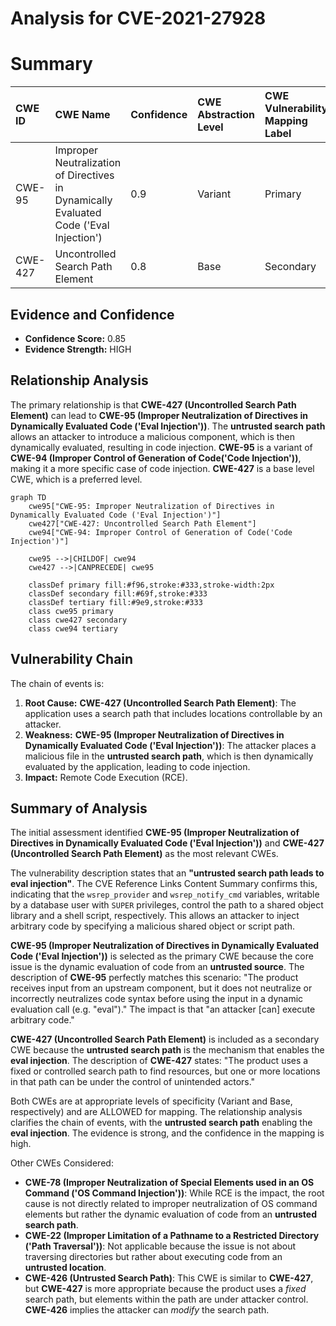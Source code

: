 # Analysis for CVE-2021-27928

# Summary
| CWE ID  | CWE Name                                                                                      | Confidence | CWE Abstraction Level | CWE Vulnerability Mapping Label | CWE-Vulnerability Mapping Notes |
| :-------- | :--------------------------------------------------------------------------------------------- | :---------- | :--------------------- | :------------------------------ | :-------------------------------- |
| CWE-95    | Improper Neutralization of Directives in Dynamically Evaluated Code ('Eval Injection')         | 0.9         | Variant                | Primary                         | Allowed                            |
| CWE-427   | Uncontrolled Search Path Element                                                              | 0.8         | Base                   | Secondary                       | Allowed                            |

## Evidence and Confidence

*   **Confidence Score:** 0.85
*   **Evidence Strength:** HIGH

## Relationship Analysis

The primary relationship is that **CWE-427 (Uncontrolled Search Path Element)** can lead to **CWE-95 (Improper Neutralization of Directives in Dynamically Evaluated Code ('Eval Injection'))**. The **untrusted search path** allows an attacker to introduce a malicious component, which is then dynamically evaluated, resulting in code injection. **CWE-95** is a variant of **CWE-94 (Improper Control of Generation of Code('Code Injection'))**, making it a more specific case of code injection. **CWE-427** is a base level CWE, which is a preferred level.

```mermaid
graph TD
    cwe95["CWE-95: Improper Neutralization of Directives in Dynamically Evaluated Code ('Eval Injection')"]
    cwe427["CWE-427: Uncontrolled Search Path Element"]
    cwe94["CWE-94: Improper Control of Generation of Code('Code Injection')"]

    cwe95 -->|CHILDOF| cwe94
    cwe427 -->|CANPRECEDE| cwe95

    classDef primary fill:#f96,stroke:#333,stroke-width:2px
    classDef secondary fill:#69f,stroke:#333
    classDef tertiary fill:#9e9,stroke:#333
    class cwe95 primary
    class cwe427 secondary
    class cwe94 tertiary
```

## Vulnerability Chain

The chain of events is:

1.  **Root Cause:** **CWE-427 (Uncontrolled Search Path Element)**: The application uses a search path that includes locations controllable by an attacker.
2.  **Weakness:** **CWE-95 (Improper Neutralization of Directives in Dynamically Evaluated Code ('Eval Injection'))**: The attacker places a malicious file in the **untrusted search path**, which is then dynamically evaluated by the application, leading to code injection.
3.  **Impact:** Remote Code Execution (RCE).

## Summary of Analysis

The initial assessment identified **CWE-95 (Improper Neutralization of Directives in Dynamically Evaluated Code ('Eval Injection'))** and **CWE-427 (Uncontrolled Search Path Element)** as the most relevant CWEs.

The vulnerability description states that an **"untrusted search path leads to eval injection"**. The CVE Reference Links Content Summary confirms this, indicating that the `wsrep_provider` and `wsrep_notify_cmd` variables, writable by a database user with `SUPER` privileges, control the path to a shared object library and a shell script, respectively. This allows an attacker to inject arbitrary code by specifying a malicious shared object or script path.

**CWE-95 (Improper Neutralization of Directives in Dynamically Evaluated Code ('Eval Injection'))** is selected as the primary CWE because the core issue is the dynamic evaluation of code from an **untrusted source**. The description of **CWE-95** perfectly matches this scenario: "The product receives input from an upstream component, but it does not neutralize or incorrectly neutralizes code syntax before using the input in a dynamic evaluation call (e.g. "eval")." The impact is that "an attacker [can] execute arbitrary code."

**CWE-427 (Uncontrolled Search Path Element)** is included as a secondary CWE because the **untrusted search path** is the mechanism that enables the **eval injection**. The description of **CWE-427** states: "The product uses a fixed or controlled search path to find resources, but one or more locations in that path can be under the control of unintended actors."

Both CWEs are at appropriate levels of specificity (Variant and Base, respectively) and are ALLOWED for mapping. The relationship analysis clarifies the chain of events, with the **untrusted search path** enabling the **eval injection**. The evidence is strong, and the confidence in the mapping is high.

Other CWEs Considered:

*   **CWE-78 (Improper Neutralization of Special Elements used in an OS Command ('OS Command Injection'))**: While RCE is the impact, the root cause is not directly related to improper neutralization of OS command elements but rather the dynamic evaluation of code from an **untrusted search path**.
*   **CWE-22 (Improper Limitation of a Pathname to a Restricted Directory ('Path Traversal'))**: Not applicable because the issue is not about traversing directories but rather about executing code from an **untrusted location**.
*   **CWE-426 (Untrusted Search Path)**: This CWE is similar to **CWE-427**, but **CWE-427** is more appropriate because the product uses a *fixed* search path, but elements within the path are under attacker control. **CWE-426** implies the attacker can *modify* the search path.